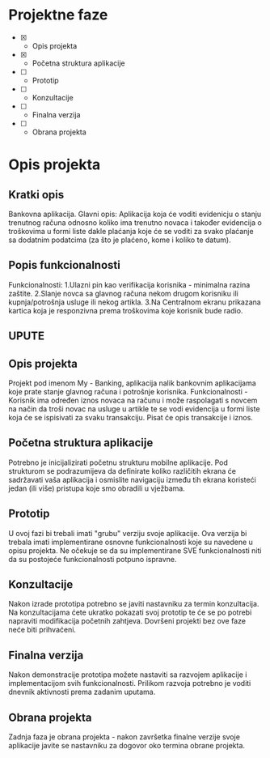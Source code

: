 # Projektne faze
- [X] - Opis projekta
- [X] - Početna struktura aplikacije
- [ ] - Prototip
- [ ] - Konzultacije
- [ ] - Finalna verzija
- [ ] - Obrana projekta

# Opis projekta
## Kratki opis
Bankovna aplikacija.
Glavni opis:
Aplikacija koja će voditi evidenicju o stanju trenutnog računa odnosno koliko ima trenutno 
novaca i također evidencija o troškovima u formi liste dakle plaćanja koje će se voditi
za svako plaćanje sa dodatnim podatcima (za što je plaćeno, kome i koliko te datum).

## Popis funkcionalnosti
Funkcionalnosti:
1.Ulazni pin kao verifikacija korisnika - minimalna razina zaštite.
2.Slanje novca sa glavnog računa nekom drugom korisniku ili kupnja/potrošnja usluge ili nekog artikla.
3.Na Centralnom ekranu prikazana kartica koja je responzivna prema troškovima koje korisnik bude radio.

## UPUTE
## Opis projekta
Projekt pod imenom My - Banking, aplikacija nalik bankovnim aplikacijama koje prate stanje glavnog računa i potrošnje korisnika.
Funkcionalnosti - Korisnik ima određen iznos novaca  na računu i može raspolagati s novcem na način da troši novac na usluge u artikle te se vodi evidencija u formi liste koja će se ispisivati za svaku transakciju. Pisat će opis transakcije i iznos.
## Početna struktura aplikacije
Potrebno je inicijalizirati početnu strukturu mobilne aplikacije.
Pod strukturom se podrazumijeva da definirate koliko različitih ekrana će sadržavati vaša aplikacija i osmislite navigaciju između tih ekrana koristeći jedan (ili više) pristupa koje smo obradili u vježbama.

## Prototip
U ovoj fazi bi trebali imati "grubu" verziju svoje aplikacije. Ova verzija bi trebala imati implementirane osnovne funkcionalnosti koje su navedene u opisu projekta. Ne očekuje se da su implementirane SVE funkcionalnosti niti da su postojeće funkcionalnosti potpuno ispravne.

## Konzultacije
Nakon izrade prototipa potrebno se javiti nastavniku za termin konzultacija. Na konzultacijama ćete ukratko pokazati svoj prototip te će se po potrebi napraviti modifikacija početnih zahtjeva. Dovršeni projekti bez ove faze neće biti prihvaćeni.

## Finalna verzija
Nakon demonstracije prototipa možete nastaviti sa razvojem aplikacije i implementacijom svih funkcionalnosti. Prilikom razvoja potrebno je voditi dnevnik aktivnosti prema zadanim uputama.

## Obrana projekta
Zadnja faza je obrana projekta - nakon završetka finalne verzije svoje aplikacije javite se nastavniku za dogovor oko termina obrane projekta.
